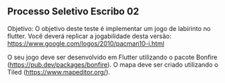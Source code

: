 ## Processo Seletivo Escribo 02

Objetivo: O objetivo deste teste é implementar um jogo de labirinto no flutter. Você deverá replicar a jogabilidade desta versão: https://www.google.com/logos/2010/pacman10-i.html

O seu jogo deve ser desenvolvido em Flutter utilizando o pacote Bonfire (https://pub.dev/packages/bonfire). O mapa deve ser criado utilizando o Tiled (https://www.mapeditor.org/).
